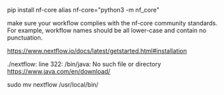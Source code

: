 
pip install nf-core
alias nf-core="python3 -m nf_core"

make sure your workflow complies with the nf-core community standards. For example, workflow names should be all lower-case and contain no punctuation.

https://www.nextflow.io/docs/latest/getstarted.html#installation

./nextflow: line 322: /bin/java: No such file or directory
https://www.java.com/en/download/


sudo mv nextflow /usr/local/bin/
